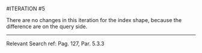 #ITERATION #5

There are no changes in this iteration for the index shape, because the difference are on the query side.

-------    
Relevant Search ref: Pag. 127, Par. 5.3.3   